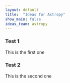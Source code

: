```yaml
---
layout: default
title:  "Ideas for Astropy"
show_main: false
ideas_team: astropy
---
```



### Test 1

This is the first one

### Test 2

This is the second one

